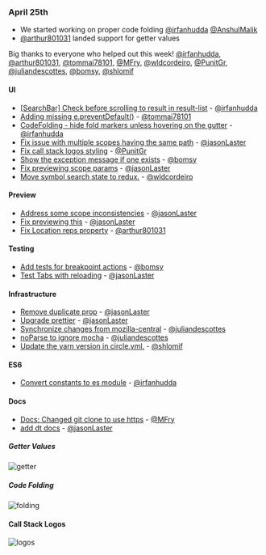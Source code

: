 ### April 25th

* We started working on proper code folding [@irfanhudda] [@AnshulMalik]
* [@arthur801031] landed support for getter values

Big thanks to everyone who helped out this week! [@irfanhudda], [@arthur801031], [@tommai78101], [@MFry], [@wldcordeiro], [@PunitGr], [@juliandescottes], [@bomsy], [@shlomif]

#### UI

* [[SearchBar] Check before scrolling to result in result-list][pr-3] - [@irfanhudda]
* [Adding missing e.preventDefault()][pr-5] - [@tommai78101]
* [CodeFolding - hide fold markers unless hovering on the gutter][pr-8] - [@irfanhudda]
* [Fix issue with multiple scopes having the same path][pr-6] - [@jasonLaster]
* [Fix call stack logos styling][pr-16] - [@PunitGr]
* [Show the exception message if one exists][pr-19] - [@bomsy]
* [Fix previewing scope params][pr-20] - [@jasonLaster]
* [Move symbol search state to redux.][pr-14] - [@wldcordeiro]

#### Preview

* [Address some scope inconsistencies][pr-9] - [@jasonLaster]
* [Fix previewing this][pr-11] - [@jasonLaster]
* [Fix Location reps property][pr-4] - [@arthur801031]

#### Testing

* [Add tests for breakpoint actions][pr-21] - [@bomsy]
* [Test Tabs with reloading][pr-25] - [@jasonLaster]

#### Infrastructure

* [Remove duplicate prop][pr-0] - [@jasonLaster]
* [Upgrade prettier][pr-2] - [@jasonLaster]
* [Synchronize changes from mozilla-central][pr-17] - [@juliandescottes]
* [noParse to ignore mocha][pr-22] - [@juliandescottes]
* [Update the yarn version in circle.yml.][pr-26] - [@shlomif]

#### ES6

* [Convert constants to es module][pr-23] - [@irfanhudda]

#### Docs

* [Docs: Changed git clone  to use https][pr-13] - [@MFry]
* [add dt docs][pr-24] - [@jasonLaster]


##### Getter Values

![getter]

##### Code Folding

![folding]

#### Call Stack Logos

![logos]

[getter]: https://cloud.githubusercontent.com/assets/4562118/25111578/5801f436-241e-11e7-810c-a23dfe8e2b47.png
[folding]: https://cloud.githubusercontent.com/assets/1755089/24874000/b2d84182-1e40-11e7-8e9a-dc361c76b324.gif
[logos]: https://cloud.githubusercontent.com/assets/9111111/25224863/5d6c6e40-25dd-11e7-9305-e0002cd0c565.png

[pr-0]:https://github.com/devtools-html/debugger.html/pull/2666
[pr-1]:https://github.com/devtools-html/debugger.html/pull/2675
[pr-2]:https://github.com/devtools-html/debugger.html/pull/2681
[pr-3]:https://github.com/devtools-html/debugger.html/pull/2670
[pr-4]:https://github.com/devtools-html/debugger.html/pull/2674
[pr-5]:https://github.com/devtools-html/debugger.html/pull/2673
[pr-6]:https://github.com/devtools-html/debugger.html/pull/2695
[pr-7]:https://github.com/devtools-html/debugger.html/pull/2682
[pr-8]:https://github.com/devtools-html/debugger.html/pull/2610
[pr-9]:https://github.com/devtools-html/debugger.html/pull/2672
[pr-10]:https://github.com/devtools-html/debugger.html/pull/2582
[pr-11]:https://github.com/devtools-html/debugger.html/pull/2697
[pr-12]:https://github.com/devtools-html/debugger.html/pull/2696
[pr-13]:https://github.com/devtools-html/debugger.html/pull/2693
[pr-14]:https://github.com/devtools-html/debugger.html/pull/2705
[pr-15]:https://github.com/devtools-html/debugger.html/pull/2706
[pr-16]:https://github.com/devtools-html/debugger.html/pull/2698
[pr-17]:https://github.com/devtools-html/debugger.html/pull/2699
[pr-18]:https://github.com/devtools-html/debugger.html/pull/2709
[pr-19]:https://github.com/devtools-html/debugger.html/pull/2684
[pr-20]:https://github.com/devtools-html/debugger.html/pull/2701
[pr-21]:https://github.com/devtools-html/debugger.html/pull/2714
[pr-22]:https://github.com/devtools-html/debugger.html/pull/2724
[pr-23]:https://github.com/devtools-html/debugger.html/pull/2722
[pr-24]:https://github.com/devtools-html/debugger.html/pull/2720
[pr-25]:https://github.com/devtools-html/debugger.html/pull/2719
[pr-26]:https://github.com/devtools-html/debugger.html/pull/2723

[@jasonLaster]:http://github.com/jasonLaster
[@irfanhudda]:http://github.com/irfanhudda
[@arthur801031]:http://github.com/arthur801031
[@tommai78101]:http://github.com/tommai78101
[@MFry]:http://github.com/MFry
[@wldcordeiro]:http://github.com/wldcordeiro
[@PunitGr]:http://github.com/PunitGr
[@juliandescottes]:http://github.com/juliandescottes
[@bomsy]:http://github.com/bomsy
[@shlomif]:http://github.com/shlomif
[@AnshulMalik]:http://github.com/AnshulMalik
